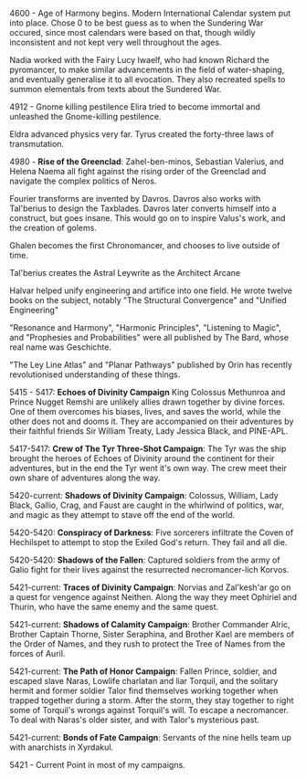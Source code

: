 4600 - Age of Harmony begins. Modern International Calendar system put into place. Chose 0 to be best guess as to when the Sundering War occured, since most calendars were based on that, though wildly inconsistent and not kept very well throughout the ages.

Nadia worked with the Fairy Lucy Iwaelf, who had known Richard the pyromancer, to make similar advancements in the field of water-shaping, and eventually generalise it to all evocation. They also recreated spells to summon elementals from texts about the Sundered War.

4912 - Gnome killing pestilence
Elira tried to become immortal and unleashed the Gnome-killing pestilence.

Eldra advanced physics very far.
Tyrus created the forty-three laws of transmutation.

4980 - **Rise of the Greenclad**: Zahel-ben-minos, Sebastian Valerius, and Helena Naema all fight against the rising order of the Greenclad and navigate the complex politics of Neros.

Fourier transforms are invented by Davros. Davros also works with Tal'berius to design the Taxblades. Davros later converts himself into a construct, but goes insane. This would go on to inspire Valus's work, and the creation of golems.

Ghalen becomes the first Chronomancer, and chooses to live outside of time.

Tal'berius creates the Astral Leywrite as the Architect Arcane

Halvar helped unify engineering and artifice into one field. He wrote twelve books on the subject, notably "The Structural Convergence" and "Unified Engineering"

"Resonance and Harmony", "Harmonic Principles", "Listening to Magic", and "Prophesies and Probabilities" were all published by The Bard, whose real name was Geschichte.

"The Ley Line Atlas" and "Planar Pathways" published by Orin has recently revolutionised understanding of these things.

5415 - 5417: **Echoes of Divinity Campaign** King Colossus Methunroa and Prince Nugget Remshi are unlikely allies drawn together by divine forces. One of them overcomes his biases, lives, and saves the world, while the other does not and dooms it. They are accompanied on their adventures by their faithful friends Sir William Treaty, Lady Jessica Black, and PINE-APL.

5417-5417: **Crew of The Tyr Three-Shot Campaign**: The Tyr was the ship brought the heroes of Echoes of Divinity around the continent for their adventures, but in the end the Tyr went it's own way. The crew meet their own share of adventures along the way.

5420-current: **Shadows of Divinity Campaign**: Colossus, William, Lady Black, Gallio, Crag, and Faust are caught in the whirlwind of politics, war, and magic as they attempt to stave off the end of the world.

5420-5420: **Conspiracy of Darkness**: Five sorcerers infiltrate the Coven of Hechilspet to attempt to stop the Exiled God's return. They fail and all die.

5420-5420: **Shadows of the Fallen**: Captured soldiers from the army of Galio fight for their lives against the resurrected necromancer-lich Korvos.

5421-current: **Traces of Divinity Campaign**: Norvias and Zal'kesh'ar go on a quest for vengence against Neithen. Along the way they meet Ophiriel and Thurin, who have the same enemy and the same quest. 

5421-current: **Shadows of Calamity Campaign**: Brother Commander Alric, Brother Captain Thorne, Sister Seraphina, and Brother Kael are members of the Order of Names, and they rush to protect the Tree of Names from the forces of Auril.

5421-current: **The Path of Honor Campaign**: Fallen Prince, soldier, and escaped slave Naras, Lowlife charlatan and liar Torquil, and the solitary hermit and former soldier Talor find themselves working together when trapped together during a storm. After the storm, they stay together to right some of Torquil's wrongs against Torquil's will. To escape a necromancer. To deal with Naras's older sister, and with Talor's mysterious past.

5421-current: **Bonds of Fate Campaign**: Servants of the nine hells team up with anarchists in Xyrdakul.

5421 - Current Point in most of my campaigns.